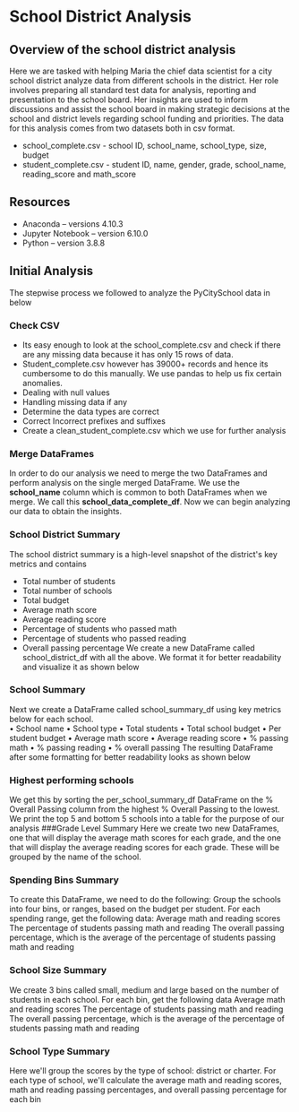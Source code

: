 # School District Analysis

## Overview of the school district analysis

Here we are tasked with helping Maria the chief data scientist for a city school district analyze data from different schools in the district. Her role involves preparing all standard test data for analysis, reporting and presentation to the school board. Her insights are used to inform discussions and assist the school board in making strategic decisions at the school and district levels regarding school funding and priorities. The data for this analysis comes from two datasets both in csv format.  

* school_complete.csv - school ID, school_name, school_type, size, budget 
* student_complete.csv -   student ID, name, gender, grade, school_name, reading_score and math_score

## Resources

   * Anaconda – versions 4.10.3
   * Jupyter Notebook – version 6.10.0
   * Python – version 3.8.8

## Initial Analysis

The stepwise process we followed to analyze the PyCitySchool data in below 

### Check CSV   

   * Its easy enough to look at the school_complete.csv and check if there are any missing data because it has only 15 rows of data. 
   * Student_complete.csv however has 39000+ records and hence its cumbersome to do this manually. We use pandas to help us fix certain anomalies.
   * Dealing with null values
   * Handling missing data if any
   * Determine the data types are correct 
   * Correct Incorrect prefixes and suffixes
   * Create a clean_student_complete.csv which we use for further analysis

### Merge DataFrames

In order to do our analysis we need to merge the two DataFrames and perform analysis on the single merged DataFrame. 
We use the **school_name** column which is common to both DataFrames when we merge. We call this **school_data_complete_df**.
Now we can begin analyzing our data to obtain the insights.

### School District Summary

The school district summary is a high-level snapshot of the district's key metrics and contains 
 * Total number of students 
 * Total number of schools
 * Total budget
 * Average math score
 * Average reading score
 * Percentage of students who passed math
 * Percentage of students who passed reading
 * Overall passing percentage
We create a new DataFrame called school_district_df with all the above. We format it for better readability and visualize it as shown below



### School Summary
Next we create a DataFrame called school_summary_df using key metrics below for each school.   
•	School name
•	School type
•	Total students
•	Total school budget
•	Per student budget
•	Average math score
•	Average reading score
•	% passing math
•	% passing reading
•	% overall passing
The resulting DataFrame after some formatting for better readability looks as shown below
### Highest performing schools 
We get this by sorting the per_school_summary_df DataFrame on the % Overall Passing column from the highest % Overall Passing to the lowest. We print the top 5 and bottom 5 schools into a table for the purpose of our analysis
###Grade Level Summary
Here we create two new DataFrames, one that will display the average math scores for each grade, and the one that will display the average reading scores for each grade. These will be grouped by the name of the school.
### Spending Bins Summary
To create this DataFrame, we need to do the following: Group the schools into four bins, or ranges, based on the budget per student. For each spending range, get the following data: Average math and reading scores The percentage of students passing math and reading The overall passing percentage, which is the average of the percentage of students passing math and reading
### School Size Summary
We create 3 bins called small, medium and large based on the number of students in each school. For each bin, get the following data Average math and reading scores The percentage of students passing math and reading The overall passing percentage, which is the average of the percentage of students passing math and reading
### School Type Summary 
Here we'll group the scores by the type of school: district or charter. For each type of school, we'll calculate the average math and reading scores, math and reading passing percentages, and overall passing percentage for each bin
